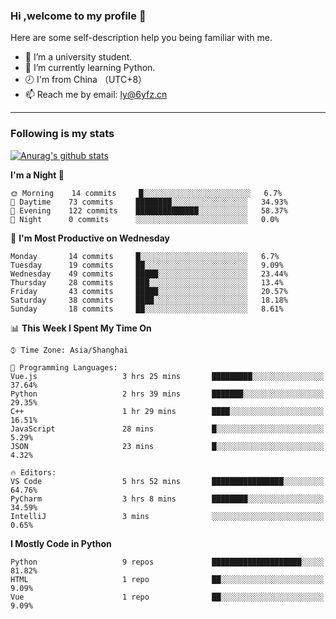 ### Hi ,welcome to my profile 👋
Here are some self-description help you being familiar with me.
<!--
**liuyunfz/liuyunfz** is a ✨ _special_ ✨ repository because its `README.md` (this file) appears on your GitHub profile.
- 👯 I’m looking to collaborate on ...
- 🤔 I’m looking for help with ...
Here are some ideas to get you started:
-->
- 🏫 I’m a university student.
- 💪 I’m currently learning Python.
- 🕗 I'm from China （UTC+8）
- 📫 Reach me by email: [ly@6yfz.cn](mailto:ly@6yfz.cn)
  
---
### Following is my stats
  
[![Anurag's github stats](https://github-readme-stats.vercel.app/api?username=liuyunfz)](https://github.com/anuraghazra/github-readme-stats)
  
<!--START_SECTION:waka-->
**I'm a Night 🦉** 

```text
🌞 Morning    14 commits     █░░░░░░░░░░░░░░░░░░░░░░░░   6.7% 
🌆 Daytime    73 commits     ████████░░░░░░░░░░░░░░░░░   34.93% 
🌃 Evening    122 commits    ██████████████░░░░░░░░░░░   58.37% 
🌙 Night      0 commits      ░░░░░░░░░░░░░░░░░░░░░░░░░   0.0%

```
📅 **I'm Most Productive on Wednesday** 

```text
Monday       14 commits     █░░░░░░░░░░░░░░░░░░░░░░░░   6.7% 
Tuesday      19 commits     ██░░░░░░░░░░░░░░░░░░░░░░░   9.09% 
Wednesday    49 commits     █████░░░░░░░░░░░░░░░░░░░░   23.44% 
Thursday     28 commits     ███░░░░░░░░░░░░░░░░░░░░░░   13.4% 
Friday       43 commits     █████░░░░░░░░░░░░░░░░░░░░   20.57% 
Saturday     38 commits     ████░░░░░░░░░░░░░░░░░░░░░   18.18% 
Sunday       18 commits     ██░░░░░░░░░░░░░░░░░░░░░░░   8.61%

```


📊 **This Week I Spent My Time On** 

```text
⌚︎ Time Zone: Asia/Shanghai

💬 Programming Languages: 
Vue.js                   3 hrs 25 mins       █████████░░░░░░░░░░░░░░░░   37.64% 
Python                   2 hrs 39 mins       ███████░░░░░░░░░░░░░░░░░░   29.35% 
C++                      1 hr 29 mins        ████░░░░░░░░░░░░░░░░░░░░░   16.51% 
JavaScript               28 mins             █░░░░░░░░░░░░░░░░░░░░░░░░   5.29% 
JSON                     23 mins             █░░░░░░░░░░░░░░░░░░░░░░░░   4.32%

🔥 Editors: 
VS Code                  5 hrs 52 mins       ████████████████░░░░░░░░░   64.76% 
PyCharm                  3 hrs 8 mins        ████████░░░░░░░░░░░░░░░░░   34.59% 
IntelliJ                 3 mins              ░░░░░░░░░░░░░░░░░░░░░░░░░   0.65%

```

**I Mostly Code in Python** 

```text
Python                   9 repos             ████████████████████░░░░░   81.82% 
HTML                     1 repo              ██░░░░░░░░░░░░░░░░░░░░░░░   9.09% 
Vue                      1 repo              ██░░░░░░░░░░░░░░░░░░░░░░░   9.09%

```



<!--END_SECTION:waka-->
